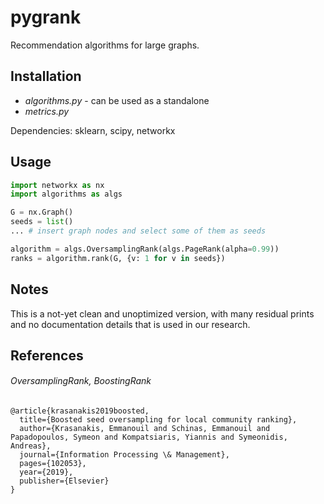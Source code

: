 # pygrank
Recommendation algorithms for large graphs.

## Installation
- *algorithms.py* - can be used as a standalone
- *metrics.py*

Dependencies: sklearn, scipy, networkx

## Usage
```python
import networkx as nx
import algorithms as algs

G = nx.Graph()
seeds = list()
... # insert graph nodes and select some of them as seeds

algorithm = algs.OversamplingRank(algs.PageRank(alpha=0.99))
ranks = algorithm.rank(G, {v: 1 for v in seeds})
```

## Notes
This is a not-yet clean and unoptimized version, with many residual prints
and no documentation details that is used in our research. 

## References
###### *OversamplingRank*, *BoostingRank*
```
@article{krasanakis2019boosted,
  title={Boosted seed oversampling for local community ranking},
  author={Krasanakis, Emmanouil and Schinas, Emmanouil and Papadopoulos, Symeon and Kompatsiaris, Yiannis and Symeonidis, Andreas},
  journal={Information Processing \& Management},
  pages={102053},
  year={2019},
  publisher={Elsevier}
}
```
